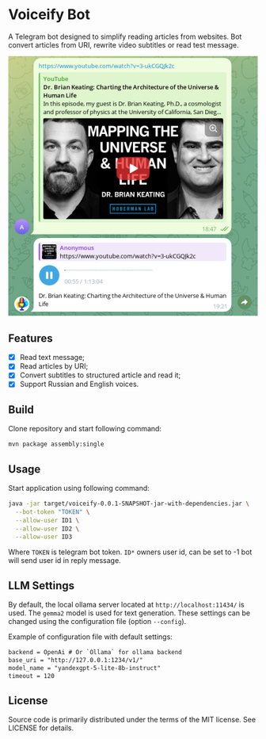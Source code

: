 # Voiceify Bot

A Telegram bot designed to simplify reading articles from websites. Bot convert
articles from URI, rewrite video subtitles or read test message.

![Bot usage example](images/voiceify.png)

## Features

- [x] Read text message;
- [x] Read articles by URI;
- [x] Convert subtitles to structured article and read it;
- [x] Support Russian and English voices.

## Build

Clone repository and start following command:

```sh
mvn package assembly:single
```

## Usage

Start application using following command:

```sh
java -jar target/voiceify-0.0.1-SNAPSHOT-jar-with-dependencies.jar \
  --bot-token "TOKEN" \
  --allow-user ID1 \
  --allow-user ID2 \
  --allow-user ID3
```

Where `TOKEN` is telegram bot token. `ID*` owners user id, can be set to -1 bot
will send user id in reply message.

## LLM Settings

By default, the local ollama server located at `http://localhost:11434/`
is used. The `gemma2` model is used for text generation. These settings can be
changed using the configuration file (option `--config`).

Example of configuration file with default settings:

```
backend = OpenAi # Or `Ollama` for ollama backend
base_uri = "http://127.0.0.1:1234/v1/"
model_name = "yandexgpt-5-lite-8b-instruct"
timeout = 120
```

## License

Source code is primarily distributed under the terms of the MIT license. See LICENSE for details.

